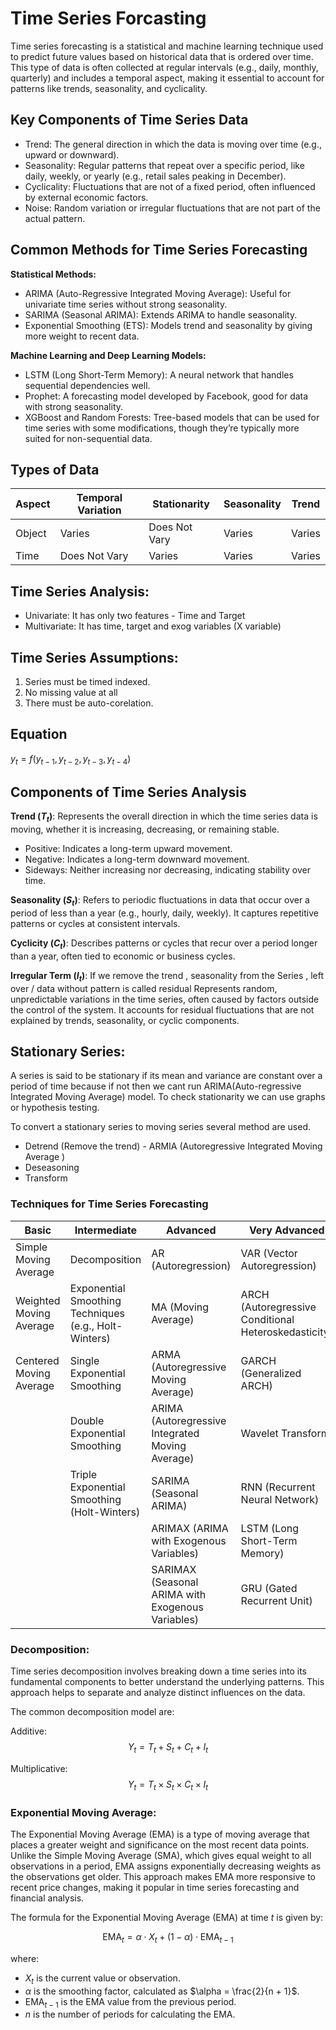 # Time Series Forcasting

Time series forecasting is a statistical and machine learning technique used to predict future values based on historical data that is ordered over time. This type of data is often collected at regular intervals (e.g., daily, monthly, quarterly) and includes a temporal aspect, making it essential to account for patterns like trends, seasonality, and cyclicality.

## Key Components of Time Series Data

- Trend: The general direction in which the data is moving over time (e.g., upward or downward).
- Seasonality: Regular patterns that repeat over a specific period, like daily, weekly, or yearly (e.g., retail sales peaking in December).
- Cyclicality: Fluctuations that are not of a fixed period, often influenced by external economic factors.
- Noise: Random variation or irregular fluctuations that are not part of the actual pattern.

## Common Methods for Time Series Forecasting
**Statistical Methods:**
- ARIMA (Auto-Regressive Integrated Moving Average): Useful for univariate time series without strong seasonality.
- SARIMA (Seasonal ARIMA): Extends ARIMA to handle seasonality.
- Exponential Smoothing (ETS): Models trend and seasonality by giving more weight to recent data.

**Machine Learning and Deep Learning Models:**
- LSTM (Long Short-Term Memory): A neural network that handles sequential dependencies well.
- Prophet: A forecasting model developed by Facebook, good for data with strong seasonality.
- XGBoost and Random Forests: Tree-based models that can be used for time series with some modifications, though they’re typically more suited for non-sequential data.

## Types of Data

| Aspect        | Temporal Variation | Stationarity | Seasonality | Trend |
|---------------|--------------------|--------------|-------------|-------|
| Object        | Varies             | Does Not Vary| Varies      | Varies|
| Time          | Does Not Vary      | Varies       | Varies      | Varies|


## Time Series Analysis: 
- Univariate: It has only two features - Time and Target
- Multivariate: It has time, target and exog variables (X variable)

## Time Series Assumptions:
1. Series must be timed indexed.
2. No missing value at all
3. There must be auto-corelation.

## Equation

$y_t = f(y_{t-1}, y_{t-2}, y_{t-3}, y_{t-4})$

## Components of Time Series Analysis

**Trend ($T_t$)**: Represents the overall direction in which the time series data is moving, whether it is increasing, decreasing, or remaining stable.

- Positive: Indicates a long-term upward movement.
- Negative: Indicates a long-term downward movement.
- Sideways: Neither increasing nor decreasing, indicating stability over time.

**Seasonality ($S_t$)**: Refers to periodic fluctuations in data that occur over a period of less than a year (e.g., hourly, daily, weekly). It captures repetitive patterns or cycles at consistent intervals.

**Cyclicity ($C_t$)**: Describes patterns or cycles that recur over a period longer than a year, often tied to economic or business cycles.

**Irregular Term ($I_t$)**: If we remove the trend , seasonality from the Series , left over / data without pattern is called residual Represents random, unpredictable variations in the time series, often caused by factors outside the control of the system. It accounts for residual fluctuations that are not explained by trends, seasonality, or cyclic components.


## Stationary Series: 
A series is said to be stationary if its mean and variance are constant over a period of time because if not then we cant run ARIMA(Auto-regressive Integrated Moving Average) model. To check stationarity we can use graphs or hypothesis testing.

To convert a stationary series to moving series several method are used. 
- Detrend (Remove the trend)  - ARMIA (Autoregressive Integrated Moving Average
)
- Deseasoning
- Transform



### Techniques for Time Series Forecasting

| **Basic**                   | **Intermediate**                                          | **Advanced**       | **Very Advanced** |
|-----------------------------|-----------------------------------------------------------|---------------------|--------------------|
| Simple Moving Average       | Decomposition                                            | AR (Autoregression) | VAR (Vector Autoregression) |
| Weighted Moving Average     | Exponential Smoothing Techniques (e.g., Holt-Winters)    | MA (Moving Average) | ARCH (Autoregressive Conditional Heteroskedasticity) |
| Centered Moving Average     | Single Exponential Smoothing                             | ARMA (Autoregressive Moving Average) | GARCH (Generalized ARCH) |
|                             | Double Exponential Smoothing                             | ARIMA (Autoregressive Integrated Moving Average) | Wavelet Transform |
|                             | Triple Exponential Smoothing (Holt-Winters)              | SARIMA (Seasonal ARIMA) | RNN (Recurrent Neural Network) |
|                             |                                                          | ARIMAX (ARIMA with Exogenous Variables) | LSTM (Long Short-Term Memory) |
|                             |                                                          | SARIMAX (Seasonal ARIMA with Exogenous Variables) | GRU (Gated Recurrent Unit) |


### Decomposition: 
Time series decomposition involves breaking down a time series into its fundamental components to better understand the underlying patterns. This approach helps to separate and analyze distinct influences on the data.


The common decomposition model are: 

Additive: 
$$
Y_t = T_t + S_t + C_t + I_t
$$

Multiplicative: 
$$
Y_t = T_t \times S_t \times C_t \times I_t
$$

### Exponential Moving Average: 
The Exponential Moving Average (EMA) is a type of moving average that places a greater weight and significance on the most recent data points. Unlike the Simple Moving Average (SMA), which gives equal weight to all observations in a period, EMA assigns exponentially decreasing weights as the observations get older. This approach makes EMA more responsive to recent price changes, making it popular in time series forecasting and financial analysis.

The formula for the Exponential Moving Average (EMA) at time $t$ is given by:

$$
\text{EMA}_t = \alpha \cdot X_t + (1 - \alpha) \cdot \text{EMA}_{t-1}
$$

where:
- $X_t$ is the current value or observation.
- $\alpha$ is the smoothing factor, calculated as $\alpha = \frac{2}{n + 1}$.
- $\text{EMA}_{t-1}$ is the EMA value from the previous period.
- $n$ is the number of periods for calculating the EMA.
